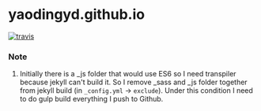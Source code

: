 # yaodingyd.github.io

[![travis](https://api.travis-ci.org/yaodingyd/yaodingyd.github.io.svg?branch=source)](https://api.travis-ci.org/yaodingyd/yaodingyd.github.io.svg?branch=source)


### Note
1. Initially there is a _js folder that would use ES6 so I need transpiler because jekyll can't build it. So I remove _sass and _js folder together from jekyll build (in `_config.yml` -> `exclude`). Under this condition I need to do gulp build everything I push to Github.
